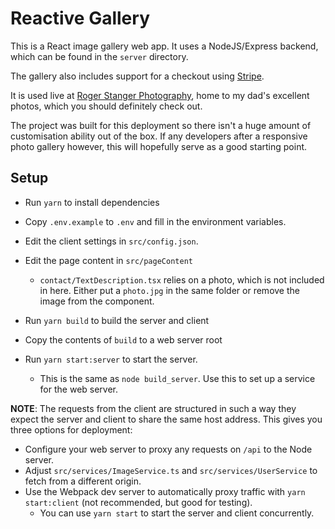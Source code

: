 # Reactive Gallery

This is a React image gallery web app. It uses a NodeJS/Express backend, which can be found in the `server` directory.

The gallery also includes support for a checkout using [Stripe](stripe.com).

It is used live at [Roger Stanger Photography](https://rstanger.co.uk), 
home to my dad's excellent photos, which you should definitely check out.

The project was built for this deployment so there isn't a huge amount of customisation ability out of the box. 
If any developers after a responsive photo gallery however, this will hopefully serve as a good starting point. 

## Setup

- Run `yarn` to install dependencies
- Copy `.env.example` to `.env` and fill in the environment variables.

- Edit the client settings in `src/config.json`.
- Edit the page content in `src/pageContent`
    - `contact/TextDescription.tsx` relies on a photo, which is not included in here. 
        Either put a `photo.jpg` in the same folder or remove the image from the component.
- Run `yarn build` to build the server and client
- Copy the contents of `build` to a web server root
- Run `yarn start:server` to start the server. 
    - This is the same as `node build_server`. Use this to set up a service for the web server.

**NOTE**: The requests from the client are structured in such a way they expect the server and client to share the same host address.
This gives you three options for deployment:
    
- Configure your web server to proxy any requests on `/api` to the Node server.
- Adjust `src/services/ImageService.ts` and `src/services/UserService` to fetch from a different origin.
- Use the Webpack dev server to automatically proxy traffic with `yarn start:client` (not recommended, but good for testing).
    - You can use `yarn start` to start the server and client concurrently. 
